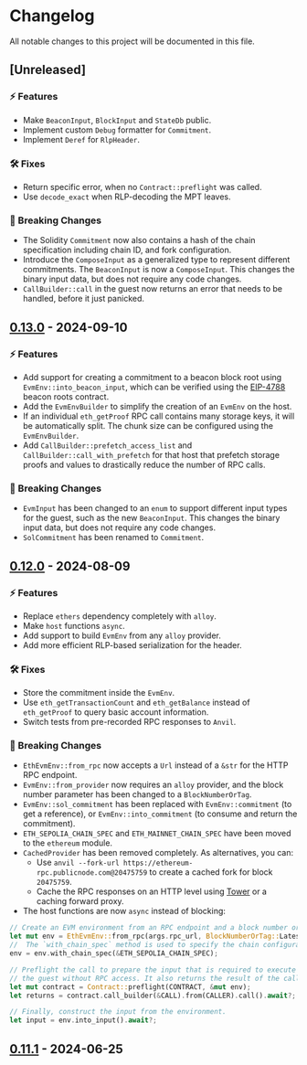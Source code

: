 # Changelog

All notable changes to this project will be documented in this file.

## [Unreleased]

### ⚡️ Features

- Make `BeaconInput`, `BlockInput` and `StateDb` public.
- Implement custom `Debug` formatter for `Commitment`.
- Implement `Deref` for `RlpHeader`.

### 🛠 Fixes

- Return specific error, when no `Contract::preflight` was called.
- Use `decode_exact` when RLP-decoding the MPT leaves.

### 🚨 Breaking Changes

- The Solidity `Commitment` now also contains a hash of the chain specification including chain ID, and fork configuration.
- Introduce the `ComposeInput` as a generalized type to represent different commitments. The `BeaconInput` is now a `ComposeInput`. This changes the binary input data, but does not require any code changes.
- `CallBuilder::call` in the guest now returns an error that needs to be handled, before it just panicked.

## [0.13.0](https://github.com/risc0/risc0-ethereum/releases/tag/steel-v0.13.0) - 2024-09-10

### ⚡️ Features

- Add support for creating a commitment to a beacon block root using `EvmEnv::into_beacon_input`, which can be verified using the [EIP-4788](https://eips.ethereum.org/EIPS/eip-4788) beacon roots contract.
- Add the `EvmEnvBuilder` to simplify the creation of an `EvmEnv` on the host.
- If an individual `eth_getProof` RPC call contains many storage keys, it will be automatically split. The chunk size can be configured using the `EvmEnvBuilder`.
- Add `CallBuilder::prefetch_access_list` and `CallBuilder::call_with_prefetch` for that host that prefetch storage proofs and values to drastically reduce the number of RPC calls.

### 🚨 Breaking Changes

- `EvmInput` has been changed to an `enum` to support different input types for the guest, such as the new `BeaconInput`. This changes the binary input data, but does not require any code changes.
- `SolCommitment` has been renamed to `Commitment`.

## [0.12.0](https://github.com/risc0/risc0-ethereum/releases/tag/steel-v0.12.0) - 2024-08-09

### ⚡️ Features

- Replace `ethers` dependency completely with `alloy`.
- Make `host` functions `async`.
- Add support to build `EvmEnv` from any `alloy` provider.
- Add more efficient RLP-based serialization for the header.

### 🛠 Fixes

- Store the commitment inside the `EvmEnv`.
- Use `eth_getTransactionCount` and `eth_getBalance` instead of `eth_getProof` to query basic account information.
- Switch tests from pre-recorded RPC responses to `Anvil`.

### 🚨 Breaking Changes

- `EthEvmEnv::from_rpc` now accepts a `Url` instead of a `&str` for the HTTP RPC endpoint.
- `EvmEnv::from_provider` now requires an `alloy` provider, and the block number parameter has been changed to a `BlockNumberOrTag`.
- `EvmEnv::sol_commitment` has been replaced with `EvmEnv::commitment` (to get a reference), or `EvmEnv::into_commitment` (to consume and return the commitment).
- `ETH_SEPOLIA_CHAIN_SPEC` and `ETH_MAINNET_CHAIN_SPEC` have been moved to the `ethereum` module.
- `CachedProvider` has been removed completely. As alternatives, you can:
  - Use `anvil --fork-url https://ethereum-rpc.publicnode.com@20475759` to create a cached fork for block `20475759`. 
  - Cache the RPC responses on an HTTP level using [Tower](https://crates.io/crates/tower) or a caching forward proxy.
- The host functions are now `async` instead of blocking:
```rust
// Create an EVM environment from an RPC endpoint and a block number or tag.
let mut env = EthEvmEnv::from_rpc(args.rpc_url, BlockNumberOrTag::Latest).await?;
//  The `with_chain_spec` method is used to specify the chain configuration.
env = env.with_chain_spec(&ETH_SEPOLIA_CHAIN_SPEC);

// Preflight the call to prepare the input that is required to execute the function in
// the guest without RPC access. It also returns the result of the call.
let mut contract = Contract::preflight(CONTRACT, &mut env);
let returns = contract.call_builder(&CALL).from(CALLER).call().await?;

// Finally, construct the input from the environment.
let input = env.into_input().await?;
```

## [0.11.1](https://github.com/risc0/risc0-ethereum/releases/tag/steel-v0.11.1) - 2024-06-25
